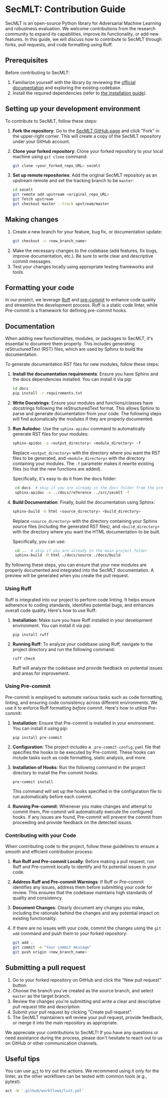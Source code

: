 # SecMLT: Contribution Guide

SecMLT is an open-source Python library for Adversarial Machine Learning and robustness evaluation. We welcome contributions from the research community to expand its capabilities, improve its functionality, or add new features. In this guide, we will discuss how to contribute to SecMLT through forks, pull requests, and code formatting using Ruff.

## Prerequisites

Before contributing to SecMLT:

1. Familiarize yourself with the library by reviewing the [official documentation](https://secml-torch.readthedocs.io/en/latest/) and exploring the existing codebase.
2. Install the required dependencies (refer to [the installation guide](https://secml-torch.readthedocs.io/en/latest/#installation)).

## Setting up your development environment

To contribute to SecMLT, follow these steps:

1. **Fork the repository**: Go to the [SecMLT GitHub page](https://github.com/pralab/secml-torch) and click "Fork" in the upper-right corner. This will create a
copy of the SecMLT repository under your GitHub account.

1. **Clone your forked repository**: Clone your forked repository to your local machine using `git clone` command:
   ```bash
   git clone <your_forked_repo_URL> secmlt
   ```
2. **Set up remote repositories**: Add the original SecMLT repository as an upstream remote and set the tracking branch to be `master`:
   ```bash
   cd secmlt
   git remote add upstream <original_repo_URL>
   git fetch upstream
   git checkout master --track upstream/master
   ```

## Making changes

1. Create a new branch for your feature, bug fix, or documentation update:
   ```bash
   git checkout -c <new_branch_name>
   ```
2. Make the necessary changes to the codebase (add features, fix bugs, improve documentation, etc.). Be sure to write clear and descriptive commit messages.
3. Test your changes locally using appropriate testing frameworks and tools.

## Formatting your code

In our project, we leverage [Ruff](https://docs.astral.sh/ruff/) and [pre-commit](https://pre-commit.com) to enhance code quality and streamline the development process.
Ruff is a static code linter, while Pre-commit is a framework for defining pre-commit hooks.

## Documentation

When adding new functionalities, modules, or packages to SecMLT, it's essential to document them properly. This includes generating reStructuredText (RST) files, which are used by Sphinx to build the documentation.

To generate documentation RST files for new modules, follow these steps:

1. **Install the documentation requirements**: Ensure you have Sphinx and the docs dependencies installed. You can install it via pip:

   ```bash
   cd docs
   pip install -r requirements.txt
   ```

2. **Write Docstrings**: Ensure your modules and functions/classes have docstrings following the reStructuredText format. This allows Sphinx to parse and generate documentation from your code. The following steps will find automatically the modules if they are properly documented.

3. **Run Autodoc**: Use the `sphinx-apidoc` command to automatically generate RST files for your modules:

   ```bash
   sphinx-apidoc -o <output_directory> <module_directory> -f
   ```

   Replace `<output_directory>` with the directory where you want the RST files to be generated, and `<module_directory>` with the directory containing your modules. The `-f` parameter makes it rewrite existing files (so that the new functions are added).

   Specifically, it's easy to do it from the docs folder:

   ```bash
    cd docs  # skip if you are already in the docs folder from the previous step
    sphinx-apidoc -o ../docs/reference ../src/secmlt -f
    ```

4. **Build Documentation**: Finally, build the documentation using Sphinx:

   ```bash
   sphinx-build -b html <source_directory> <build_directory>
   ```

   Replace `<source_directory>` with the directory containing your Sphinx source files (including the generated RST files), and `<build_directory>` with the directory where you want the HTML documentation to be built.

   Specifically, you can use:

   ```bash
    cd ..  # skip if you are already in the main project folder
    sphinx-build -M html ./docs/source ./docs/build
    ```

By following these steps, you can ensure that your new modules are properly documented and integrated into the SecMLT documentation. A preview will be generated when you create the pull request.


### Using Ruff

Ruff is integrated into our project to perform code linting.
It helps ensure adherence to coding standards, identifies potential bugs, and enhances overall code quality. Here's how to use Ruff:

1. **Installation**: Make sure you have Ruff installed in your development environment. You can install it via pip:
    ```
    pip install ruff
    ```

2. **Running Ruff**: To analyze your codebase using Ruff, navigate to the project directory and run the following command:
    ```
    ruff check
    ```
    Ruff will analyze the codebase and provide feedback on potential issues and areas for improvement.

### Using Pre-commit

Pre-commit is employed to automate various tasks such as code formatting, linting, and ensuring code consistency across different environments. We use it to enforce Ruff formatting *before* commit.
Here's how to utilize Pre-commit:

1. **Installation**: Ensure that Pre-commit is installed in your environment. You can install it using pip:
    ```
    pip install pre-commit
    ```

2. **Configuration**: The project includes a `.pre-commit-config.yaml` file that specifies the hooks to be executed by Pre-commit. These hooks can include tasks such as code formatting, static analysis, and more.

3. **Installation of Hooks**: Run the following command in the project directory to install the Pre-commit hooks:
    ```
    pre-commit install
    ```
    This command will set up the hooks specified in the configuration file to run automatically before each commit.

4. **Running Pre-commit**: Whenever you make changes and attempt to commit them, Pre-commit will automatically execute the configured hooks. If any issues are found, Pre-commit will prevent the commit from proceeding and provide feedback on the detected issues.

### Contributing with your Code

When contributing code to the project, follow these guidelines to ensure a smooth and efficient contribution process:

1. **Run Ruff and Pre-commit Locally**: Before making a pull request, run Ruff and Pre-commit locally to identify and fix potential issues in your code.

2. **Address Ruff and Pre-commit Warnings**: If Ruff or Pre-commit identifies any issues, address them before submitting your code for review. This ensures that the codebase maintains high standards of quality and consistency.

3. **Document Changes**: Clearly document any changes you make, including the rationale behind the changes and any potential impact on existing functionality.

4. If there are no issues with your code, commit the changes using the `git add` command and push them to your forked repository:
   ```bash
   git add .
   git commit -m "Your commit message"
   git push origin <new_branch_name>
   ```

## Submitting a pull request

1. Go to your forked repository on GitHub and click the "New pull request" button.
2. Choose the branch you've created as the source branch, and select `master` as the target branch.
3. Review the changes you're submitting and write a clear and descriptive pull request title and description.
4. Submit your pull request by clicking "Create pull request".
5. The SecMLT maintainers will review your pull request, provide feedback, or merge it into the main repository as appropriate.

We appreciate your contributions to SecMLT! If you have any questions or need assistance during the process, please don't hesitate to reach out to us on GitHub or other communication channels.

## Useful tips

You can use [```act```](https://nektosact.com/usage/index.html) to try out the actions. We recommend using it only for the linter, as the other workflows can be tested with common tools (e.g., pytest).

```bash
act -W '.github/workflows/lint.yml'
```

